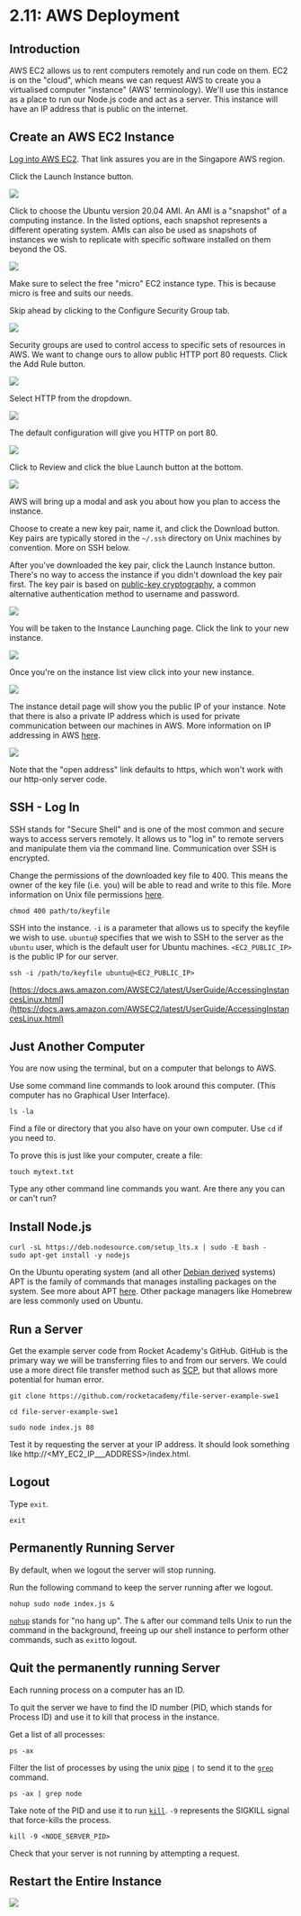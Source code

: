# 2.11: AWS Deployment

## Introduction

AWS EC2 allows us to rent computers remotely and run code on them. EC2 is on the "cloud", which means we can request AWS to create you a virtualised computer "instance" \(AWS' terminology\). We'll use this instance as a place to run our Node.js code and act as a server. This instance will have an IP address that is public on the internet.

## Create an AWS EC2 Instance

[Log into AWS EC2](https://ap-southeast-1.console.aws.amazon.com/ec2). That link assures you are in the Singapore AWS region. 

Click the Launch Instance button.

![](../.gitbook/assets/screen-shot-2020-10-30-at-8.42.24-pm.png)

Click to choose the Ubuntu version 20.04 AMI. An AMI is a "snapshot" of a computing instance. In the listed options, each snapshot represents a different operating system. AMIs can also be used as snapshots of instances we wish to replicate with specific software installed on them beyond the OS.

![](../.gitbook/assets/screen-shot-2020-10-30-at-8.42.45-pm.png)

Make sure to select the free "micro" EC2 instance type. This is because micro is free and suits our needs.

Skip ahead by clicking to the Configure Security Group tab.

![](../.gitbook/assets/screen-shot-2020-10-30-at-8.42.52-pm.png)

Security groups are used to control access to specific sets of resources in AWS. We want to change ours to allow public HTTP port 80 requests. Click the Add Rule button.

![](../.gitbook/assets/screen-shot-2020-10-30-at-8.43.06-pm.png)

Select HTTP from the dropdown.

![](../.gitbook/assets/screen-shot-2020-10-30-at-8.43.18-pm.png)

The default configuration will give you HTTP on port 80.

![](../.gitbook/assets/screen-shot-2020-10-30-at-8.43.23-pm.png)

Click to Review and click the blue Launch button at the bottom.

![](../.gitbook/assets/screen-shot-2020-10-30-at-8.43.32-pm.png)

AWS will bring up a modal and ask you about how you plan to access the instance.

Choose to create a new key pair, name it, and click the Download button. Key pairs are typically stored in the `~/.ssh` directory on Unix machines by convention. More on SSH below.

After you've downloaded the key pair, click the Launch Instance button. There's no way to access the instance if you didn't download the key pair first. The key pair is based on [public-key cryptography](https://en.wikipedia.org/wiki/Public-key_cryptography), a common alternative authentication method to username and password.

![](../.gitbook/assets/screen-shot-2020-10-30-at-8.44.04-pm.png)

You will be taken to the Instance Launching page. Click the link to your new instance.

![](../.gitbook/assets/screen-shot-2020-10-30-at-8.44.08-pm.png)

Once you're on the instance list view click into your new instance.

![](../.gitbook/assets/screen-shot-2020-10-30-at-8.44.20-pm.png)

The instance detail page will show you the public IP of your instance. Note that there is also a private IP address which is used for private communication between our machines in AWS. More information on IP addressing in AWS [here](https://docs.aws.amazon.com/vpc/latest/userguide/vpc-ip-addressing.html).

![](../.gitbook/assets/screen-shot-2020-10-30-at-8.44.26-pm%20%281%29.png)

Note that the "open address" link defaults to https, which won't work with our http-only server code.

## SSH - Log In

SSH stands for "Secure Shell" and is one of the most common and secure ways to access servers remotely. It allows us to "log in" to remote servers and manipulate them via the command line. Communication over SSH is encrypted.

Change the permissions of the downloaded key file to 400. This means the owner of the key file \(i.e. you\) will be able to read and write to this file. More information on Unix file permissions [here](https://www.tutorialspoint.com/unix/unix-file-permission.htm). 

```text
chmod 400 path/to/keyfile
```

SSH into the instance. `-i` is a parameter that allows us to specify the keyfile we wish to use. `ubuntu@` specifies that we wish to SSH to the server as the `ubuntu` user, which is the default user for Ubuntu machines. `<EC2_PUBLIC_IP>` is the public IP for our server.

```text
ssh -i /path/to/keyfile ubuntu@<EC2_PUBLIC_IP>
```

[https://docs.aws.amazon.com/AWSEC2/latest/UserGuide/AccessingInstancesLinux.html](https://docs.aws.amazon.com/AWSEC2/latest/UserGuide/AccessingInstancesLinux.html)

## Just Another Computer

You are now using the terminal, but on a computer that belongs to AWS.

Use some command line commands to look around this computer. \(This computer has no Graphical User Interface\).

```
ls -la
```

Find a file or directory that you also have on your own computer. Use `cd` if you need to. 

To prove this is just like your computer, create a file:

```text
touch mytext.txt
```

Type any other command line commands you want. Are there any you can or can't run?

## Install Node.js

```text
curl -sL https://deb.nodesource.com/setup_lts.x | sudo -E bash -
sudo apt-get install -y nodejs
```

On the Ubuntu operating system \(and all other [Debian derived](https://en.wikipedia.org/wiki/List_of_Linux_distributions#Debian-based) systems\) APT is the family of commands that manages installing packages on the system. See more about APT [here](https://itsfoss.com/apt-get-linux-guide/). Other package managers like Homebrew are less commonly used on Ubuntu.

## Run a Server

Get the example server code from Rocket Academy's GitHub. GitHub is the primary way we will be transferring files to and from our servers. We could use a more direct file transfer method such as [SCP](https://en.wikipedia.org/wiki/Secure_copy_protocol), but that allows more potential for human error.

```text
git clone https://github.com/rocketacademy/file-server-example-swe1
```

```text
cd file-server-example-swe1
```

```text
sudo node index.js 80
```

Test it by requesting the server at your IP address. It should look something like http://&lt;MY\_EC2\_IP_\__ADDRESS&gt;/index.html.

## Logout 

Type `exit`.

```text
exit
```

## Permanently Running Server

By default, when we logout the server will stop running.

Run the following command to keep the server running after we logout.

```text
nohup sudo node index.js &
```

[`nohup`](https://en.wikipedia.org/wiki/Nohup) stands for "no hang up". The `&` after our command tells Unix to run the command in the background, freeing up our shell instance to perform other commands, such as `exit`to logout.

## Quit the permanently running Server

Each running process on a computer has an ID.

To quit the server we have to find the ID number \(PID, which stands for Process ID\) and use it to kill that process in the instance.

Get a list of all processes: 

```text
ps -ax
```

Filter the list of processes by using the unix [pipe](https://en.wikipedia.org/wiki/Pipeline_%28Unix%29) `|` to send it to the [`grep`](https://en.wikipedia.org/wiki/Grep) command.

```text
ps -ax | grep node
```

Take note of the PID and use it to run [`kill`](https://en.wikipedia.org/wiki/Kill_%28command%29). `-9` represents the SIGKILL signal that force-kills the process.

```text
kill -9 <NODE_SERVER_PID>
```

Check that your server is not running by attempting a request.

## Restart the Entire Instance

![](../.gitbook/assets/screen-shot-2020-11-09-at-3.59.55-pm.png)

